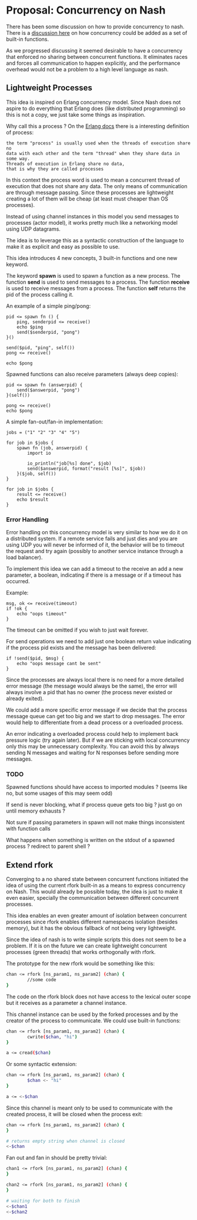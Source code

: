 # Proposal: Concurrency on Nash

There has been some discussion on how to provide concurrency to nash.
There is a [discussion here](https://github.com/NeowayLabs/nash/issues/224) 
on how concurrency could be added as a set of built-in functions.

As we progressed discussing it seemed desirable to have a concurrency
that enforced no sharing between concurrent functions. It eliminates
races and forces all communication to happen explicitly, and the
performance overhead would not be a problem to a high level language
as nash.

## Lightweight Processes

This idea is inspired on Erlang concurrency model. Since Nash does
not aspire to do everything that Erlang does (like distributed programming)
so this is not a copy, we just take some things as inspiration.

Why call this a process ? On the [Erlang docs](http://erlang.org/doc/getting_started/conc_prog.html)
there is a interesting definition of process:

```
the term "process" is usually used when the threads of execution share no
data with each other and the term "thread" when they share data in some way.
Threads of execution in Erlang share no data,
that is why they are called processes
```

In this context the process word is used to mean a concurrent thread of
execution that does not share any data. The only means of communication
are through message passing. Since these processes are lightweight
creating a lot of them will be cheap (at least must cheaper than
OS processes).

Instead of using channel instances in this model you send messages
to processes (actor model), it works pretty much like a networking
model using UDP datagrams.

The idea is to leverage this as a syntactic construction of the language
to make it as explicit and easy as possible to use.

This idea introduces 4 new concepts, 3 built-in functions and one
new keyword.

The keyword **spawn** is used to spawn a function as a new process.
The function **send** is used to send messages to a process.
The function **receive** is used to receive messages from a process.
The function **self** returns the pid of the process calling it.

An example of a simple ping/pong:

```
pid <= spawn fn () {
    ping, senderpid <= receive()
    echo $ping
    send($senderpid, "pong")
}()

send($pid, "ping", self())
pong <= receive()

echo $pong
```

Spawned functions can also receive parameters (always deep copies):

```
pid <= spawn fn (answerpid) {
    send($answerpid, "pong")
}(self())

pong <= receive()
echo $pong
```

A simple fan-out/fan-in implementation:

```
jobs = ("1" "2" "3" "4" "5")

for job in $jobs {
    spawn fn (job, answerpid) {
        import io

        io_println("job[%s] done", $job)
        send($answerpid, format("result [%s]", $job))
    }($job, self())
}

for job in $jobs {
    result <= receive()
    echo $result
}
```

### Error Handling

Error handling on this concurrency model is very similar to
how we do it on a distributed system. If a remote service fails and
just dies and you are using UDP you will never be informed of it,
the behavior will be to timeout the request and try again (possibly
to another service instance through a load balancer).

To implement this idea we can add a timeout to the receive an add
a new parameter, a boolean, indicating if there is a message or if a
timeout has occurred.

Example:

```
msg, ok <= receive(timeout)
if !ok {
    echo "oops timeout"
}
```

The timeout can be omitted if you wish to just wait forever.

For send operations we need to add just one boolean return value indicating
if the process pid exists and the message has been delivered:

```
if !send($pid, $msg) {
    echo "oops message cant be sent"
}
```

Since the processes are always local there is no need for a more
detailed error message (the message would always be the same), the
error will always involve a pid that has no owner (the process never
existed or already exited).

We could add a more specific error message if we decide that
the process message queue can get too big and we start to
drop messages. The error would help to differentiate
from a dead process or a overloaded process.

An error indicating a overloaded process could help
to implement back pressure logic (try again later).
But if we are sticking with local concurrency only this
may be unnecessary complexity. You can avoid this by
always sending N messages and waiting for N responses
before sending more messages.


### TODO

Spawned functions should have access to imported modules ?
(seems like no, but some usages of this may seem odd)

If send is never blocking, what if process queue gets too big ?
just go on until memory exhausts ?

Not sure if passing parameters in spawn will not make things
inconsistent with function calls

What happens when something is written on the stdout of a spawned
process ? redirect to parent shell ?


## Extend rfork

Converging to a no shared state between concurrent functions initiated
the idea of using the current rfork built-in as a means to express
concurrency on Nash. This would already be possible today, the idea
is just to make it even easier, specially the communication between
different concurrent processes.

This idea enables an even greater amount of isolation between concurrent
processes since rfork enables different namespaces isolation (besides memory),
but it has the obvious fallback of not being very lightweight.

Since the idea of nash is to write simple scripts this does not seem
to be a problem. If it is on the future we can create lightweight concurrent
processes (green threads) that works orthogonally with rfork.

The prototype for the new rfork would be something like this:

```sh
chan <= rfork [ns_param1, ns_param2] (chan) {
        //some code
}
```

The code on the rfork block does not have access to the
lexical outer scope but it receives as a parameter a channel
instance.

This channel instance can be used by the forked processes and
by the creator of the process to communicate. We could use built-in functions:

```sh
chan <= rfork [ns_param1, ns_param2] (chan) {
        cwrite($chan, "hi")
}

a <= cread($chan)
```

Or some syntactic extension:

```sh
chan <= rfork [ns_param1, ns_param2] (chan) {
        $chan <- "hi"
}

a <= <-$chan
```

Since this channel is meant only to be used to communicate with
the created process, it will be closed when the process exit:

```sh
chan <= rfork [ns_param1, ns_param2] (chan) {
}

# returns empty string when channel is closed
<-$chan
```

Fan out and fan in should be pretty trivial:

```sh
chan1 <= rfork [ns_param1, ns_param2] (chan) {
}

chan2 <= rfork [ns_param1, ns_param2] (chan) {
}

# waiting for both to finish
<-$chan1
<-$chan2
```
